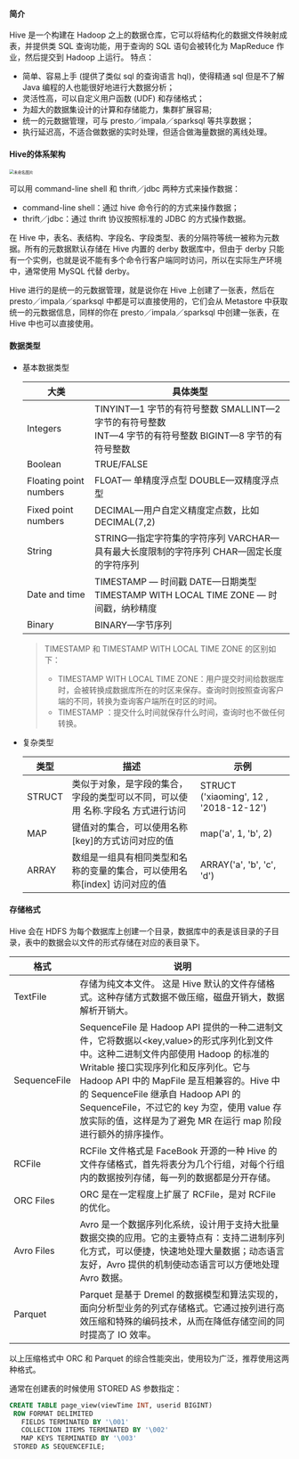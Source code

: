 #### 简介

Hive 是一个构建在 Hadoop 之上的数据仓库，它可以将结构化的数据文件映射成表，并提供类 SQL 查询功能，用于查询的 SQL 语句会被转化为 MapReduce 作业，然后提交到 Hadoop 上运行。
特点：

* 简单、容易上手 (提供了类似 sql 的查询语言 hql)，使得精通 sql 但是不了解 Java 编程的人也能很好地进行大数据分析；
* 灵活性高，可以自定义用户函数 (UDF) 和存储格式；
* 为超大的数据集设计的计算和存储能力，集群扩展容易;
* 统一的元数据管理，可与 presto／impala／sparksql 等共享数据；
* 执行延迟高，不适合做数据的实时处理，但适合做海量数据的离线处理。

#### Hive的体系架构

<img src="/Users/licheng/Documents/Typora/Picture/未命名图片.png" alt="未命名图片" style="zoom:50%;" />

可以用 command-line shell 和 thrift／jdbc 两种方式来操作数据：

* command-line shell：通过 hive 命令行的的方式来操作数据；
* thrift／jdbc：通过 thrift 协议按照标准的 JDBC 的方式操作数据。

在 Hive 中，表名、表结构、字段名、字段类型、表的分隔符等统一被称为元数据。所有的元数据默认存储在 Hive 内置的 derby 数据库中，但由于 derby 只能有一个实例，也就是说不能有多个命令行客户端同时访问，所以在实际生产环境中，通常使用 MySQL 代替 derby。

Hive 进行的是统一的元数据管理，就是说你在 Hive 上创建了一张表，然后在 presto／impala／sparksql 中都是可以直接使用的，它们会从 Metastore 中获取统一的元数据信息，同样的你在 presto／impala／sparksql 中创建一张表，在 Hive 中也可以直接使用。

#### 数据类型

* 基本数据类型

  | 大类                    | 具体类型                                                     |
  | ----------------------- | ------------------------------------------------------------ |
  | Integers                | TINYINT—1 字节的有符号整数       SMALLINT—2 字节的有符号整数<br>INT—4 字节的有符号整数      BIGINT—8 字节的有符号整数 |
  | Boolean                 | TRUE/FALSE                                                   |
  | Floating point  numbers | FLOAT— 单精度浮点型      DOUBLE—双精度浮点型                 |
  | Fixed point  numbers    | DECIMAL—用户自定义精度定点数，比如  DECIMAL(7,2)             |
  | String                  | STRING—指定字符集的字符序列      VARCHAR—具有最大长度限制的字符序列      CHAR—固定长度的字符序列 |
  | Date and time           | TIMESTAMP — 时间戳       DATE—日期类型<br>TIMESTAMP WITH LOCAL TIME ZONE — 时间戳，纳秒精度 |
  | Binary                  | BINARY—字节序列                                              |

  > TIMESTAMP 和 TIMESTAMP WITH LOCAL TIME ZONE 的区别如下：
  >
  > * TIMESTAMP WITH LOCAL TIME ZONE：用户提交时间给数据库时，会被转换成数据库所在的时区来保存。查询时则按照查询客户端的不同，转换为查询客户端所在时区的时间。
  > * TIMESTAMP ：提交什么时间就保存什么时间，查询时也不做任何转换。

* 复杂类型

  | 类型   | 描述                                                         | 示例                                    |
  | ------ | ------------------------------------------------------------ | --------------------------------------- |
  | STRUCT | 类似于对象，是字段的集合，字段的类型可以不同，可以使用  名称.字段名 方式进行访问 | STRUCT ('xiaoming',  12 , '2018-12-12') |
  | MAP    | 键值对的集合，可以使用名称[key]的方式访问对应的值            | map('a', 1, 'b', 2)                     |
  | ARRAY  | 数组是一组具有相同类型和名称的变量的集合，可以使用名称[index] 访问对应的值 | ARRAY('a', 'b', 'c',  'd')              |

#### 存储格式

Hive 会在 HDFS 为每个数据库上创建一个目录，数据库中的表是该目录的子目录，表中的数据会以文件的形式存储在对应的表目录下。

| 格式         | 说明                                                         |
| ------------ | ------------------------------------------------------------ |
| TextFile     | 存储为纯文本文件。 这是 Hive  默认的文件存储格式。这种存储方式数据不做压缩，磁盘开销大，数据解析开销大。 |
| SequenceFile | SequenceFile 是 Hadoop  API 提供的一种二进制文件，它将数据以<key,value>的形式序列化到文件中。这种二进制文件内部使用 Hadoop 的标准的  Writable 接口实现序列化和反序列化。它与 Hadoop API 中的 MapFile 是互相兼容的。Hive 中的 SequenceFile 继承自 Hadoop API 的 SequenceFile，不过它的 key 为空，使用 value 存放实际的值，这样是为了避免 MR 在运行 map  阶段进行额外的排序操作。 |
| RCFile       | RCFile 文件格式是 FaceBook  开源的一种 Hive 的文件存储格式，首先将表分为几个行组，对每个行组内的数据按列存储，每一列的数据都是分开存储。 |
| ORC Files    | ORC 是在一定程度上扩展了  RCFile，是对 RCFile 的优化。       |
| Avro Files   | Avro  是一个数据序列化系统，设计用于支持大批量数据交换的应用。它的主要特点有：支持二进制序列化方式，可以便捷，快速地处理大量数据；动态语言友好，Avro  提供的机制使动态语言可以方便地处理 Avro 数据。 |
| Parquet      | Parquet 是基于 Dremel  的数据模型和算法实现的，面向分析型业务的列式存储格式。它通过按列进行高效压缩和特殊的编码技术，从而在降低存储空间的同时提高了 IO 效率。 |

以上压缩格式中 ORC 和 Parquet 的综合性能突出，使用较为广泛，推荐使用这两种格式。

通常在创建表的时候使用 STORED AS 参数指定：

```sql
CREATE TABLE page_view(viewTime INT, userid BIGINT)
 ROW FORMAT DELIMITED
   FIELDS TERMINATED BY '\001'
   COLLECTION ITEMS TERMINATED BY '\002'
   MAP KEYS TERMINATED BY '\003'
 STORED AS SEQUENCEFILE;
```